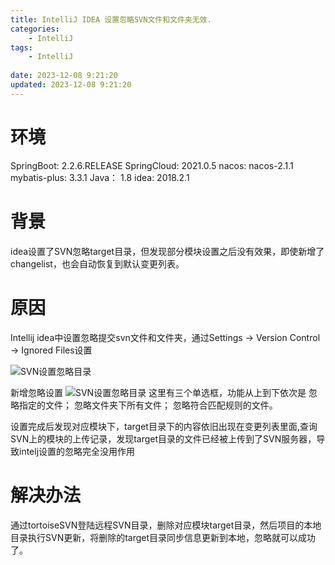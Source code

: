 ```yaml
---
title: IntelliJ IDEA 设置忽略SVN文件和文件夹无效.
categories:
	- IntelliJ
tags: 
	- IntelliJ
	
date: 2023-12-08 9:21:20
updated: 2023-12-08 9:21:20
---
```

<!-- toc -->

# <span id="inline-blue">环境</span>
SpringBoot: 2.2.6.RELEASE
SpringCloud: 2021.0.5
nacos: nacos-2.1.1
mybatis-plus: 3.3.1
Java： 1.8
idea: 2018.2.1
# <span id="inline-blue">背景</span>
idea设置了SVN忽略target目录，但发现部分模块设置之后没有效果，即使新增了changelist，也会自动恢复到默认变更列表。
# <span id="inline-blue">原因</span>
Intellij idea中设置忽略提交svn文件和文件夹，通过Settings -> Version Control -> Ignored Files设置

![SVN设置忽略目录](/images/intelliJ/intelliJ_2023_12_08_001.png)

新增忽略设置
![SVN设置忽略目录](/images/intelliJ/intelliJ_2023_12_08_002.png)
 这里有三个单选框，功能从上到下依次是
忽略指定的文件；
忽略文件夹下所有文件；
忽略符合匹配规则的文件。

设置完成后发现对应模块下，target目录下的内容依旧出现在变更列表里面,查询SVN上的模块的上传记录，发现target目录的文件已经被上传到了SVN服务器，导致intelj设置的忽略完全没用作用
# <span id="inline-blue">解决办法</span>
通过tortoiseSVN登陆远程SVN目录，删除对应模块target目录，然后项目的本地目录执行SVN更新，将删除的target目录同步信息更新到本地，忽略就可以成功了。